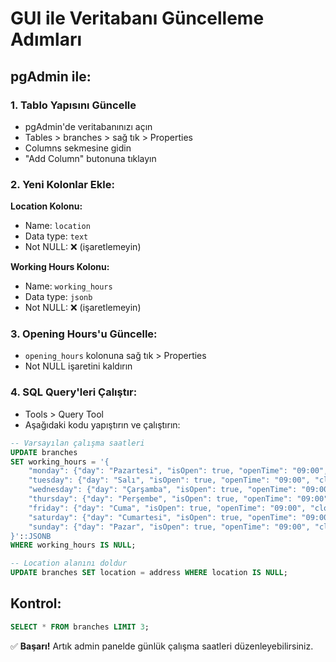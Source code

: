 # GUI ile Veritabanı Güncelleme Adımları

## pgAdmin ile:

### 1. Tablo Yapısını Güncelle
- pgAdmin'de veritabanınızı açın
- Tables > branches > sağ tık > Properties
- Columns sekmesine gidin
- "Add Column" butonuna tıklayın

### 2. Yeni Kolonlar Ekle:

**Location Kolonu:**
- Name: `location`
- Data type: `text`
- Not NULL: ❌ (işaretlemeyin)

**Working Hours Kolonu:**
- Name: `working_hours`  
- Data type: `jsonb`
- Not NULL: ❌ (işaretlemeyin)

### 3. Opening Hours'u Güncelle:
- `opening_hours` kolonuna sağ tık > Properties
- Not NULL işaretini kaldırın

### 4. SQL Query'leri Çalıştır:
- Tools > Query Tool
- Aşağıdaki kodu yapıştırın ve çalıştırın:

```sql
-- Varsayılan çalışma saatleri
UPDATE branches 
SET working_hours = '{
    "monday": {"day": "Pazartesi", "isOpen": true, "openTime": "09:00", "closeTime": "22:00"},
    "tuesday": {"day": "Salı", "isOpen": true, "openTime": "09:00", "closeTime": "22:00"},
    "wednesday": {"day": "Çarşamba", "isOpen": true, "openTime": "09:00", "closeTime": "22:00"},
    "thursday": {"day": "Perşembe", "isOpen": true, "openTime": "09:00", "closeTime": "22:00"},
    "friday": {"day": "Cuma", "isOpen": true, "openTime": "09:00", "closeTime": "22:00"},
    "saturday": {"day": "Cumartesi", "isOpen": true, "openTime": "09:00", "closeTime": "22:00"},
    "sunday": {"day": "Pazar", "isOpen": true, "openTime": "09:00", "closeTime": "22:00"}
}'::JSONB
WHERE working_hours IS NULL;

-- Location alanını doldur
UPDATE branches SET location = address WHERE location IS NULL;
```

## Kontrol:
```sql
SELECT * FROM branches LIMIT 3;
```

✅ **Başarı!** Artık admin panelde günlük çalışma saatleri düzenleyebilirsiniz. 